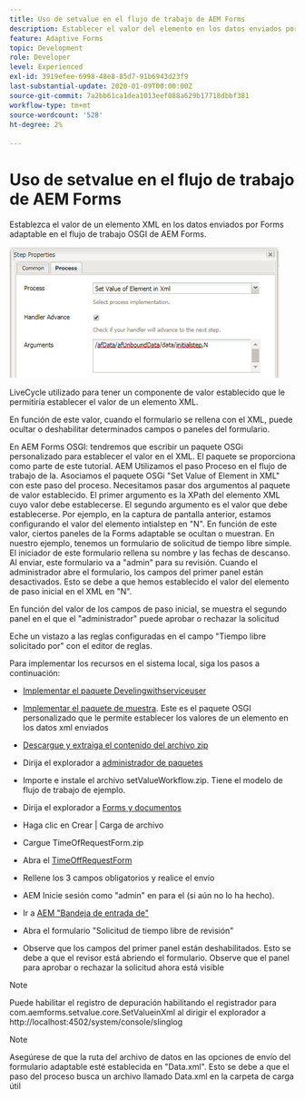 ```yaml
---
title: Uso de setvalue en el flujo de trabajo de AEM Forms
description: Establecer el valor del elemento en los datos enviados por el Forms adaptable en el OSGI de AEM Forms
feature: Adaptive Forms
topic: Development
role: Developer
level: Experienced
exl-id: 3919efee-6998-48e8-85d7-91b6943d23f9
last-substantial-update: 2020-01-09T00:00:00Z
source-git-commit: 7a2bb61ca1dea1013eef088a629b17718dbbf381
workflow-type: tm+mt
source-wordcount: '528'
ht-degree: 2%

---
```


# Uso de setvalue en el flujo de trabajo de AEM Forms

Establezca el valor de un elemento XML en los datos enviados por Forms adaptable en el flujo de trabajo OSGI de AEM Forms.

![SetValue](assets/setvalue.png)

LiveCycle utilizado para tener un componente de valor establecido que le permitiría establecer el valor de un elemento XML.

En función de este valor, cuando el formulario se rellena con el XML, puede ocultar o deshabilitar determinados campos o paneles del formulario.

En AEM Forms OSGI: tendremos que escribir un paquete OSGi personalizado para establecer el valor en el XML. El paquete se proporciona como parte de este tutorial.
AEM Utilizamos el paso Proceso en el flujo de trabajo de la. Asociamos el paquete OSGi &quot;Set Value of Element in XML&quot; con este paso del proceso.
Necesitamos pasar dos argumentos al paquete de valor establecido. El primer argumento es la XPath del elemento XML cuyo valor debe establecerse. El segundo argumento es el valor que debe establecerse.
Por ejemplo, en la captura de pantalla anterior, estamos configurando el valor del elemento intialstep en &quot;N&quot;.
En función de este valor, ciertos paneles de la Forms adaptable se ocultan o muestran.
En nuestro ejemplo, tenemos un formulario de solicitud de tiempo libre simple. El iniciador de este formulario rellena su nombre y las fechas de descanso. Al enviar, este formulario va a &quot;admin&quot; para su revisión. Cuando el administrador abre el formulario, los campos del primer panel están desactivados. Esto se debe a que hemos establecido el valor del elemento de paso inicial en el XML en &quot;N&quot;.

En función del valor de los campos de paso inicial, se muestra el segundo panel en el que el &quot;administrador&quot; puede aprobar o rechazar la solicitud

Eche un vistazo a las reglas configuradas en el campo &quot;Tiempo libre solicitado por&quot; con el editor de reglas.

Para implementar los recursos en el sistema local, siga los pasos a continuación:

* [Implementar el paquete Develingwithserviceuser](/help/forms/assets/common-osgi-bundles/DevelopingWithServiceUser.jar)

* [Implementar el paquete de muestra](/help/forms/assets/common-osgi-bundles/SetValueApp.core-1.0-SNAPSHOT.jar). Este es el paquete OSGI personalizado que le permite establecer los valores de un elemento en los datos xml enviados

* [Descargue y extraiga el contenido del archivo zip](assets/setvalueassets.zip)
* Dirija el explorador a [administrador de paquetes](http://localhost:4502/crx/packmgr/index.jsp)
* Importe e instale el archivo setValueWorkflow.zip. Tiene el modelo de flujo de trabajo de ejemplo.
* Dirija el explorador a [Forms y documentos](http://localhost:4502/aem/forms.html/content/dam/formsanddocuments)
* Haga clic en Crear | Carga de archivo
* Cargue TimeOfRequestForm.zip
* Abra el [TimeOffRequestForm](http://localhost:4502/content/dam/formsanddocuments/timeoffapplication/jcr:content?wcmmode=disabled)
* Rellene los 3 campos obligatorios y realice el envío
* AEM Inicie sesión como &quot;admin&quot; en para el (si aún no lo ha hecho).
* Ir a [AEM &quot;Bandeja de entrada de&quot;](http://localhost:4502/aem/inbox)
* Abra el formulario &quot;Solicitud de tiempo libre de revisión&quot;
* Observe que los campos del primer panel están deshabilitados. Esto se debe a que el revisor está abriendo el formulario. Observe que el panel para aprobar o rechazar la solicitud ahora está visible

>[!NOTE]
>
>Puede habilitar el registro de depuración habilitando el registrador para
>com.aemforms.setvalue.core.SetValueinXml
>al dirigir el explorador a http://localhost:4502/system/console/slinglog

>[!NOTE]
>
>Asegúrese de que la ruta del archivo de datos en las opciones de envío del formulario adaptable esté establecida en &quot;Data.xml&quot;. Esto se debe a que el paso del proceso busca un archivo llamado Data.xml en la carpeta de carga útil
